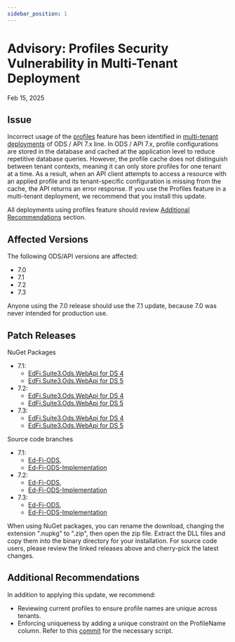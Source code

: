 ```yaml
---
sidebar_position: 1
---
```


# Advisory: Profiles Security Vulnerability in Multi-Tenant Deployment

Feb 15, 2025

## Issue

Incorrect usage of the
[profiles](https://docs.ed-fi.org/reference/ods-api/platform-dev-guide/security/api-profiles)
feature has been identified in [multi-tenant
deployments](https://docs.ed-fi.org/reference/ods-api/platform-dev-guide/configuration/single-and-multi-tenant-configuration#multi-tenant-configuration)
of ODS / API 7.x line. In ODS / API 7.x, profile configurations are stored in
the database and cached at the application level to reduce repetitive database
queries. However, the profile cache does not distinguish between tenant
contexts, meaning it can only store profiles for one tenant at a time. As a
result, when an API client attempts to access a resource with an applied profile
and its tenant-specific configuration is missing from the cache, the API
returns an error response. If you use the Profiles feature in a multi-tenant
deployment, we recommend that you install this update.

All deployments using profiles feature should review [Additional
Recommendations](#additional-recommendations) section.

## Affected Versions

The following ODS/API versions are affected:

* 7.0
* 7.1
* 7.2
* 7.3

Anyone using the 7.0 release should use the 7.1 update, because 7.0 was never
intended for production use.

## Patch Releases

NuGet Packages

* 7.1:
  * [EdFi.Suite3.Ods.WebApi for DS
    4](https://dev.azure.com/ed-fi-alliance/Ed-Fi-Alliance-OSS/_artifacts/feed/EdFi@Release/NuGet/EdFi.Suite3.Ods.WebApi.Standard.4.0.0/versions/7.1.3646)
  * [EdFi.Suite3.Ods.WebApi for DS
    5](https://dev.azure.com/ed-fi-alliance/Ed-Fi-Alliance-OSS/_artifacts/feed/EdFi@Release/NuGet/EdFi.Suite3.Ods.WebApi.Standard.5.0.0/overview/7.1.3646)
* 7.2:
  * [EdFi.Suite3.Ods.WebApi for DS
    4](https://dev.azure.com/ed-fi-alliance/Ed-Fi-Alliance-OSS/_artifacts/feed/EdFi@Release/NuGet/EdFi.Suite3.Ods.WebApi.Standard.4.0.0/overview/7.2.2682)
  * [EdFi.Suite3.Ods.WebApi for DS
    5](https://dev.azure.com/ed-fi-alliance/Ed-Fi-Alliance-OSS/_artifacts/feed/EdFi@Release/NuGet/EdFi.Suite3.Ods.WebApi.Standard.5.1.0/overview/7.2.2682)
* 7.3:
  * [EdFi.Suite3.Ods.WebApi for DS
    4](https://dev.azure.com/ed-fi-alliance/Ed-Fi-Alliance-OSS/_artifacts/feed/EdFi@Release/NuGet/EdFi.Suite3.Ods.WebApi.Standard.4.0.0/overview/7.3.1574)
  * [EdFi.Suite3.Ods.WebApi for DS
    5](https://dev.azure.com/ed-fi-alliance/Ed-Fi-Alliance-OSS/_artifacts/feed/EdFi@Release/NuGet/EdFi.Suite3.Ods.WebApi.Standard.5.2.0/overview/7.3.1574)

Source code branches

* 7.1:
  * [Ed-Fi-ODS](https://github.com/Ed-Fi-Alliance-OSS/Ed-Fi-ODS/tree/v7.1-patch4),
  * [Ed-Fi-ODS-Implementation](https://github.com/Ed-Fi-Alliance-OSS/Ed-Fi-ODS-Implementation/tree/v7.1-patch4)
* 7.2:
  * [Ed-Fi-ODS](https://github.com/Ed-Fi-Alliance-OSS/Ed-Fi-ODS/tree/v7.2-patch2),
  * [Ed-Fi-ODS-Implementation](https://github.com/Ed-Fi-Alliance-OSS/Ed-Fi-ODS-Implementation/tree/v7.2-patch2)
* 7.3:
  * [Ed-Fi-ODS](https://github.com/Ed-Fi-Alliance-OSS/Ed-Fi-ODS/tree/v7.3-patch1),
  * [Ed-Fi-ODS-Implementation](https://github.com/Ed-Fi-Alliance-OSS/Ed-Fi-ODS-Implementation/tree/v7.3-patch1)

When using NuGet packages, you can rename the download, changing the extension
".nupkg" to ".zip", then open the zip file. Extract the DLL files and copy them
into the binary directory for your installation. For source code users, please
review the linked releases above and cherry-pick the latest changes.

## Additional Recommendations

In addition to applying this update, we recommend:

* Reviewing current profiles to ensure profile names are unique across tenants.
* Enforcing uniqueness by adding a unique constraint on the ProfileName column.
  Refer to this
  [commit](https://github.com/Ed-Fi-Alliance-OSS/Ed-Fi-ODS/commit/40d1bf5cf8a3d0e748ebbbd1bf826ee8417150f9)
  for the necessary script.
